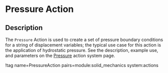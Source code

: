 # Pressure Action

## Description

The `Pressure` Action is used to create a set of pressure boundary conditions for a string of displacement variables; the typical use case for this action is the application of hydrostatic pressure. See the description, example use, and parameters on the [Pressure](/Pressure/index.md) action system page.

!tag name=PressureAction pairs=module:solid_mechanics system:actions
